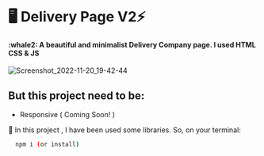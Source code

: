 # :desktop_computer:  Delivery Page V2⚡️ 

<h4> :whale2: A beautiful and minimalist Delivery Company page. I used HTML CSS & JS</h4>


![Screenshot_2022-11-20_19-42-44](https://user-images.githubusercontent.com/82295321/202930397-1cec52f1-536b-421b-b3f3-66d287f88694.png)



## But this project need to be: 

- Responsive ( Coming Soon! )



💬 In this project , I have been used some libraries. So, on your terminal: 

```bash
  npm i (or install)
```
